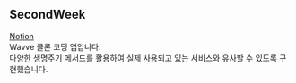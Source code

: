 ## SecondWeek
[Notion](https://www.notion.so/Wavve-a24bac0f7c8348cab4583ec5742de9a9)   
Wavve 클론 코딩 앱입니다.   
다양한 생명주기 메서드를 활용하여 실제 사용되고 있는 서비스와 유사할 수 있도록 구현했습니다.
